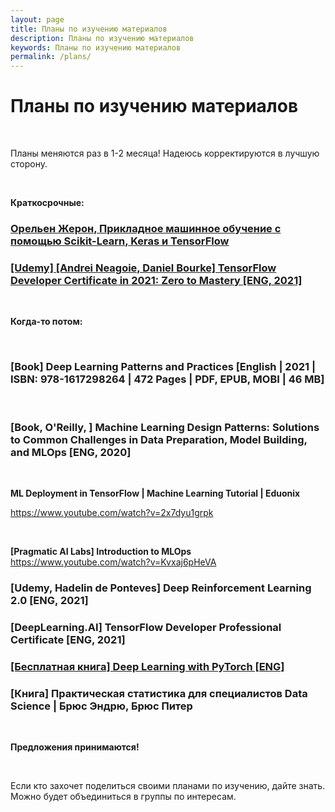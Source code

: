 ```yaml
---
layout: page
title: Планы по изучению материалов
description: Планы по изучению материалов
keywords: Планы по изучению материалов
permalink: /plans/
---
```


# Планы по изучению материалов

<br/>

Планы меняются раз в 1-2 месяца! Надеюсь корректируются в лучшую сторону.

<br/>

**Краткосрочные:**

### [Орельен Жерон, Прикладное машинное обучение с помощью Scikit-Learn, Keras и TensorFlow](/books/ds/ml/ru/hands-on-machine-learning-with-scikit-learn-and-tensorflow/)

### [[Udemy] [Andrei Neagoie, Daniel Bourke] TensorFlow Developer Certificate in 2021: Zero to Mastery [ENG, 2021]](/videos/ds/libs/tensorflow/en/tensorflow-developer-certificate-in-2021/)

<br/>

**Когда-то потом:**

<br/>

### [Book] Deep Learning Patterns and Practices [English | 2021 | ISBN: 978-1617298264 | 472 Pages | PDF, EPUB, MOBI | 46 MB]

<br/>

### [Book, O'Reilly, ] Machine Learning Design Patterns: Solutions to Common Challenges in Data Preparation, Model Building, and MLOps [ENG, 2020]

<br/>

**ML Deployment in TensorFlow | Machine Learning Tutorial | Eduonix**

https://www.youtube.com/watch?v=2x7dyu1grpk

<br/>

**[Pragmatic AI Labs] Introduction to MLOps**  
https://www.youtube.com/watch?v=Kvxaj6pHeVA

### [Udemy, Hadelin de Ponteves] Deep Reinforcement Learning 2.0 [ENG, 2021]

### [DeepLearning.AI] TensorFlow Developer Professional Certificate [ENG, 2021]

### [[Бесплатная книга] Deep Learning with PyTorch [ENG]](/books/ds/dl/pytorch/deep-learning-with-pytorch/en/)

### [Книга] Практическая статистика для специалистов Data Science | Брюс Эндрю, Брюс Питер

<br/>

**Предложения принимаются!**

<br/>

Если кто захочет поделиться своими планами по изучению, дайте знать.
Можно будет объединиться в группы по интересам.
